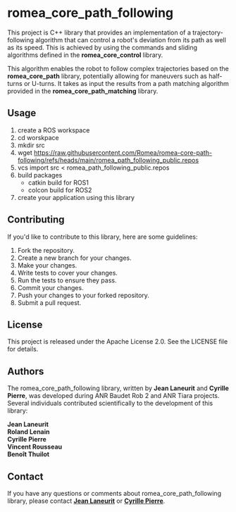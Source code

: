 # romea_core_path_following

This project is C++ library that provides an implementation of a trajectory-following algorithm that can control a robot's deviation from its path as well as its speed. This is achieved by using the commands and sliding algorithms defined in the **romea_core_control** library.

This algorithm enables the robot to follow complex trajectories based on the **romea_core_path** library, potentially allowing for maneuvers such as half-turns or U-turns. It takes as input the results from a path matching algorithm provided in the **romea_core_path_matching** library.

## **Usage**

1. create a ROS workspace
2. cd worskpace
3. mkdir src
4. wget https://raw.githubusercontent.com/Romea/romea-core-path-following/refs/heads/main/romea_path_following_public.repos
5. vcs import src < romea_path_following_public.repos
6. build packages
   - catkin build for ROS1
   - colcon build for ROS2
7. create your application using this library

## **Contributing**

If you'd like to contribute to this library, here are some guidelines:

1. Fork the repository.
2. Create a new branch for your changes.
3. Make your changes.
4. Write tests to cover your changes.
5. Run the tests to ensure they pass.
6. Commit your changes.
7. Push your changes to your forked repository.
8. Submit a pull request.

## **License**

This project is released under the Apache License 2.0. See the LICENSE file for details.

## **Authors**

The romea_core_path_following library, written by **Jean Laneurit** and **Cyrille Pierre**, was developed during ANR Baudet Rob 2 and ANR Tiara projects. Several individuals contributed scientifically to the development of this library:

**Jean Laneurit**  
**Roland Lenain**  
**Cyrille Pierre**  
**Vincent Rousseau**  
**Benoît Thuilot**    

## **Contact**

If you have any questions or comments about romea_core_path_following library, please contact **[Jean Laneurit](mailto:jean.laneurit@inrae.fr)** or **[Cyrille Pierre](mailto:cyrille.pierre@inrae.fr)**.
